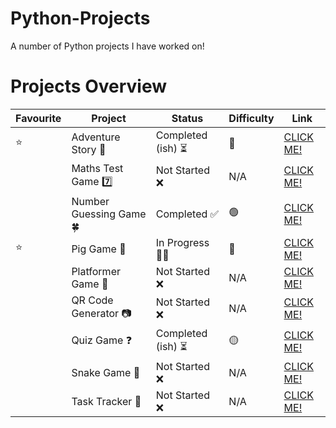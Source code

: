 # Python-Projects
A number of Python projects I have worked on!



# Projects Overview

| Favourite     | Project                 | Status              | Difficulty            | Link                                                                                               |
|---------------|-------------------------|---------------------|-----------------------|----------------------------------------------------------------------------------------------------|
| ⭐            | Adventure Story 🌋      | Completed (ish) ⏳  | 🔴                    | [CLICK ME!](https://github.com/Uzy777/Python-Projects/tree/main/Adventure%20Story)                 |
|               | Maths Test Game 7️⃣      | Not Started ❌      | N/A                   | [CLICK ME!](https://github.com/Uzy777/Python-Projects/tree/main/Maths%20Test%20Game)               |
|               | Number Guessing Game 🍀 | Completed ✅        | 🟢                    | [CLICK ME!](https://github.com/Uzy777/Python-Projects/tree/main/Number%20Guessing%20Game)          |
| ⭐            | Pig Game 🐷             | In Progress 👨‍💻      | 🔴                    | [CLICK ME!](https://github.com/Uzy777/Python-Projects/tree/main/Pig%20Game)                        |
|               | Platformer Game 👨      | Not Started ❌      | N/A                   | [CLICK ME!](https://github.com/Uzy777/Python-Projects/tree/main/Platformer%20Game)                 |
|               | QR Code Generator 📷    | Not Started ❌      | N/A                   | [CLICK ME!](https://github.com/Uzy777/Python-Projects/tree/main/QR%20Code%20Generator)             |
|               | Quiz Game ❓            | Completed (ish) ⏳  | 🟡                    | [CLICK ME!](https://github.com/Uzy777/Python-Projects/tree/main/Quiz%20Game)                       |
|               | Snake Game 🐍           | Not Started ❌      | N/A                   | [CLICK ME!](https://github.com/Uzy777/Python-Projects/tree/main/Snake%20Game)                      |
|               | Task Tracker 📝         | Not Started ❌      | N/A                   | [CLICK ME!](https://github.com/Uzy777/Python-Projects/tree/main/Task%20Tracker)                    |

